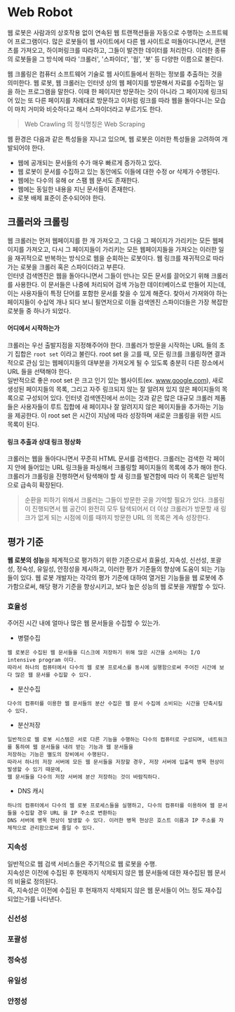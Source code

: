 # Web Robot
웹 로봇은 사람과의 상호작용 없이 연속된 웹 트랜잭션들을 자동으로 수행하는 소프트웨어 프로그램이다. 많은 로봇들이 웹 사이트에서 다른 웹 사이트로 
떠돌아다니면서, 콘텐츠를 가져오고, 하이퍼링크를 따라하고, 그들이 발견한 데이터를 처리한다. 이러한 종류의 로봇들을 그 방식에 따라 
'크롤러', '스파이더', '웜', '봇' 등 다양한 이름으로 불린다. </br>

웹 크롤링은 컴퓨터 소프트웨어 기술로 웹 사이트들에서 원하는 정보를 추출하는 것을 의미한다.
웹 로봇, 웹 크롤러는 인터넷 상의 웹 페이지를 방문해서 자료를 수집하는 일을 하는 프로그램을 말한다.
이때 한 페이지만 방문하는 것이 아니라 그 페이지에 링크되어 있는 또 다른 페이지를 차례대로 방문하고 이처럼 링크를 따라 웹을 돌아다니는 
모습이 마치 거미와 비슷하다고 해서 스파이더라고 부르기도 한다.
> Web Crawling 의 정식명칭은 Web Scraping

웹 환경은 다음과 같은 특성들을 지니고 있으며, 웹 로봇은 이러한 특성들을 고려하여 개발되어야 한다. 

- 웹에 공개되는 문서들의 수가 매우 빠르게 증가하고 있다.
- 웹 로봇이 문서를 수집하고 있는 동안에도 이들에 대한 수정 or 삭제가 수행된다.
- 웹에는 다수의 유해 or 스팸 웹 문서도 존재한다.
- 웹에는 동일한 내용을 지닌 문서들이 존재한다.
- 로봇 배제 표준이 준수되어야 한다.

## 크롤러와 크롤링
웹 크롤러는 먼저 웹페이지를 한 개 가져오고, 그 다음 그 페이지가 가리키는 모든 웹페이지를 가져오고, 다시 그 페이지들이 가리키는 모든 웹페이지들을 가져오는 
이러한 일을 재귀적으로 반복하는 방식으로 웹을 순회하는 로봇이다. 웹 링크를 재귀적으로 따라가는 로봇을 크롤러 혹은 스파이더라고 부른다.</br>
인터넷 검색엔진은 웹을 돌아다니면서 그들이 만나는 모든 문서를 끌어오기 위해 크롤러를 사용한다. 이 문서들은 나중에 처리되어 검색 가능한 데이터베이스로 만들어 
지는데, 이는 사용자들이 특정 단어를 포함한 문서를 찾을 수 있게 해준다. 찾아서 가져와야 하는 페이지들이 수십억 개나 되다 보니 필연저으로 이들 검색엔진 
스파이더들은 가장 복잡한 로봇들 중 하나가 되었다.

#### 어디에서 시작하는가
크롤러는 우선 출발지점을 지정해주어야 한다. 크롤러가 방문을 시작하는 URL 들의 초기 집합은 `root set` 이라고 불린다. root set 을 고를 때, 모든 링크를 
크롤링하면 결과적으로 관심 있는 웹페이지들의 대부분을 가져오게 될 수 있도록 충분히 다른 장소에서 URL 들을 선택해야 한다. </br>
일반적으로 좋은 root set 은 크고 인기 있는 웹사이트(ex. www.google.com), 새로 생성된 페이지들의 목록, 그리고 자주 링크되지 않는 잘 알려져 있지 않은 
페이지들의 목록으로 구성되어 있다. 인터넷 검색엔진에서 쓰이는 것과 같은 많은 대규모 크롤러 제품들은 사용자들이 루트 집합에 새 페이지나 잘 알려지지 않은 
페이지들을 추가하는 기능을 제공한다. 이 root set 은 시간이 지남에 따라 성장하며 새로운 크롤링을 위한 시드 목록이 된다.

#### 링크 추출과 상대 링크 정상화
크롤러는 웹을 돌아다니면서 꾸준히 HTML 문서를 검색한다. 크롤러는 검색한 각 페이지 안에 들어있는 URL 링크들을 파싱해서 크롤링할 페이지들의 목록에 추가 해야 한다. 
크롤러가 크롤링을 진행하면서 탐색해야 할 새 링크를 발견함에 따라 이 목록은 일반적으로 급속히 확장된다. 
> 순환을 피하기 위해서 크롤러는 그들이 방문한 곳을 기억할 필요가 있다. 크롤링이 진행되면서 웹 공간이 완전히 모두 탐색되어서 더 이상 크롤러가 방문할 새 링크가 없게 되는 시점에 이를 때까지 방문한 URL 의 목록은 계속 성장한다. 


## 평가 기준
**웹 로봇의 성능**을 체계적으로 평가하기 위한 기준으로서 효율성, 지속성, 신선성, 포괄성, 정숙성, 유일성, 안정성을 제시하고, 
이러한 평가 기준들의 향상에 도움이 되는 기능들이 있다. 
웹 로봇 개발자는 각각의 평가 기준에 대하여 열거된 기능들을 웹 로봇에 추가함으로써, 해당 평가 기준을 향상시키고, 보다 높은 성능의 
웹 로봇을 개발할 수 있다. 

### 효율성
주어진 시간 내에 얼마나 많은 웹 문서들을 수집할 수 있는가.

- 병렬수집
````
웹 로봇은 수집된 웹 문서들을 디스크에 저장하기 위해 많은 시간을 소비하는 I/O intensive program 이다. 
따라서 하나의 컴퓨터에서 다수의 웹 로봇 프로세스를 동시에 실행함으로써 주어진 시간에 보다 많은 웹 문서를 수집할 수 있다.
````
- 분산수집
````
다수의 컴퓨터를 이용한 웹 문서들의 분산 수집은 웹 문서 수집에 소비되는 시간을 단축시킬 수 있다.
````
- 분산저장
````
일반적으로 웹 로봇 시스템은 서로 다른 기능을 수행하는 다수의 컴퓨터로 구성되며, 네트워크를 통하여 웹 문서들을 내려 받는 기능과 웹 문서들을 
저장하는 기능은 별도의 장비에서 수행된다.
따라서 하나의 저장 서버에 모든 웹 문서들을 저장할 경우, 저장 서버에 입출력 병목 현상이 발생할 수 있기 때문에, 
웹 문서들을 다수의 저장 서버에 분산 저장하는 것이 바람직하다.
````
- DNS 캐시
````
하나의 컴퓨터에서 다수의 웹 로봇 프로세스들을 실행하고, 다수의 컴퓨터를 이용하여 웹 문서들을 수집할 경우 URL 을 IP 주소로 변환하는 
DNS 서버에 병목 현상이 발생할 수 있다. 이러한 병목 현상은 호스트 이름과 IP 주소를 자체적으로 관리함으로써 줄일 수 있다.
````

### 지속성
일반적으로 웹 검색 서비스들은 주기적으로 웹 로봇을 수행.</br>
지속성은 이전에 수집된 후 현재까지 삭제되지 않은 웹 문서들에 대한 재수집된 웹 문서의 비율로 정의된다.</br>
즉, 지속성은 이전에 수집된 후 현재까지 삭제되지 않은 웹 문서들이 어느 정도 재수집 되었는가를 나타낸다. 

### 신선성
### 포괄성
### 정숙성
### 유일성
### 안정성
